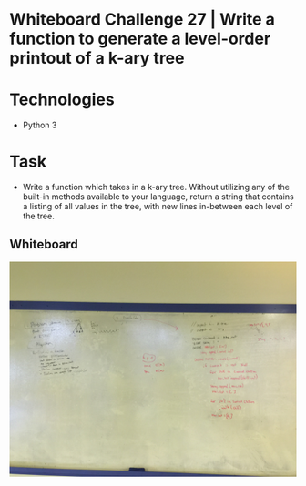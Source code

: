 # Whiteboard Challenge 27 | Write a function to generate a level-order printout of a k-ary tree

# Technologies
- Python 3

# Task

- Write a function which takes in a k-ary tree. Without utilizing any of the built-in methods available to your language, return a string that contains a listing of all values in the tree, with new lines in-between each level of the tree.

## Whiteboard
![Photo](assets/whiteboard27.jpg)

